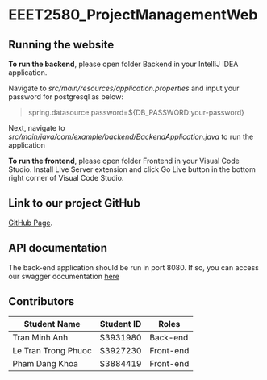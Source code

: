 # EEET2580_ProjectManagementWeb

## Running the website
**To run the backend**, please open folder Backend in your IntelliJ IDEA application.

Navigate to *src/main/resources/application.properties* and input your password for postgresql as below:
> spring.datasource.password=${DB_PASSWORD:your-password}

Next, navigate to *src/main/java/com/example/backend/BackendApplication.java* to run the application

**To run the frontend**, please open folder Frontend in your Visual Code Studio.
Install Live Server extension and click Go Live button in the bottom right corner of Visual Code Studio.

## Link to our project GitHub
[GitHub Page](https://github.com/anhKip/EEET2580_ProjectManagementWeb).

## API documentation
The back-end application should be run in port 8080. If so, you can access our swagger documentation [here](http://localhost:8080/swagger-ui/index.html)

## Contributors
| Student Name  | Student ID | Roles |
| ------------- | ------------- | -----|
| Tran Minh Anh  | S3931980  | Back-end|
| Le Tran Trong Phuoc | S3927230  | Front-end |
| Pham Dang Khoa | S3884419  | Front-end |
